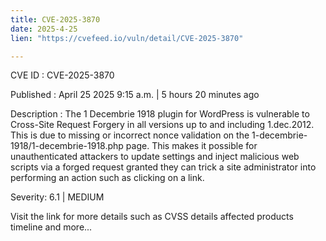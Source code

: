 ```yaml
---
title: CVE-2025-3870
date: 2025-4-25
lien: "https://cvefeed.io/vuln/detail/CVE-2025-3870"

---
```


CVE ID : CVE-2025-3870

Published :  April 25
2025
9:15 a.m. | 5 hours
20 minutes ago

Description : The 1 Decembrie 1918 plugin for WordPress is vulnerable to Cross-Site Request Forgery in all versions up to
and including
1.dec.2012. This is due to missing or incorrect nonce validation on the 1-decembrie-1918/1-decembrie-1918.php page. This makes it possible for unauthenticated attackers to update settings and inject malicious web scripts via a forged request granted they can trick a site administrator into performing an action such as clicking on a link.

Severity: 6.1 | MEDIUM

Visit the link for more details
such as CVSS details
affected products
timeline
and more...
